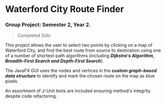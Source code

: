 # Waterford City Route Finder

### Group Project: Semester 2, Year 2.
> Completed Solo 


This project allows the user to select two points by clicking on a map of Waterford City, and find the best route from source to destination using one of a number of shortest-path algorithms (including ***Dijkstra's Algorithm, Breadth-First Search and Depth-First Search***). 

The JavaFX GUI uses the nodes and vertices in the ***custom graph-based data structure*** to identify and mark the chosen route on the map as blue pixels.

An assortment of J-Unit tests are included ensuring method's integrity despite code refactoring.
